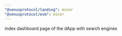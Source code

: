 ```yaml
---
"@venusprotocol/landing": minor
"@venusprotocol/evm": minor
---
```


index dashboard page of the dApp with search engines

